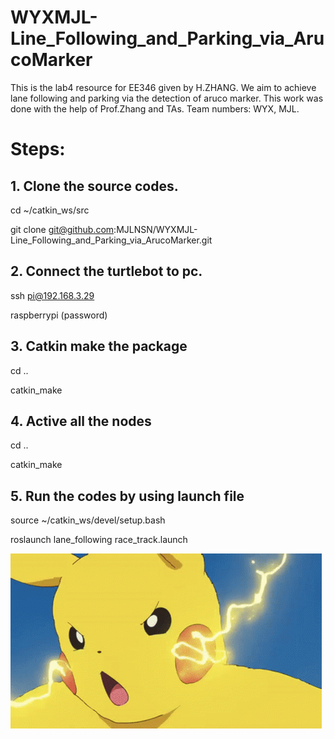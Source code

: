 # WYXMJL-Line_Following_and_Parking_via_ArucoMarker
This is the lab4 resource for EE346 given by H.ZHANG. 
We aim to achieve lane following and parking via the detection of aruco marker.
This work was done with the help of Prof.Zhang and TAs.
Team numbers: WYX, MJL.

# Steps:


## 1. Clone the source codes.
  cd ~/catkin_ws/src
  
  git clone git@github.com:MJLNSN/WYXMJL-Line_Following_and_Parking_via_ArucoMarker.git
  
## 2. Connect the turtlebot to pc.
  ssh pi@192.168.3.29
  
  raspberrypi (password) 
  
## 3. Catkin make the package
  cd ..
  
  catkin_make

## 4. Active all the nodes
  cd ..
  
  catkin_make
   
## 5. Run the codes by using launch file
   source ~/catkin_ws/devel/setup.bash
   
   roslaunch lane_following race_track.launch 


 ![image](https://github.com/MJLNSN/WYXMJL-Line_Following_and_Parking_via_ArucoMarker/blob/main/data/demo.gif)
